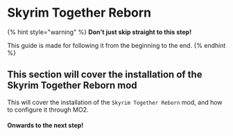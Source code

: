 # Skyrim Together Reborn

{% hint style="warning" %}
**Don't just skip straight to this step!**

This guide is made for following it from the beginning to the end.
{% endhint %}

## This section will cover the installation of the Skyrim Together Reborn mod

This will cover the installation of the `Skyrim Together Reborn` mod, and how to configure it through MO2.

#### Onwards to the next step!

